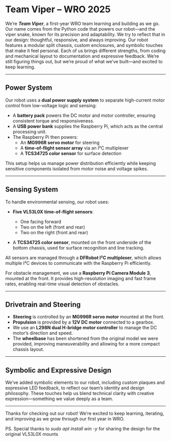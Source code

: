 # Team Viper – WRO 2025

We’re ***Team Viper***, a first-year WRO team learning and building as we go. Our name comes from the Python code that powers our robot—and the viper snake, known for its precision and adaptability. We try to reflect that in our design: thoughtful, responsive, and always improving. Our robot features a modular split chassis, custom enclosures, and symbolic touches that make it feel personal. Each of us brings different strengths, from coding and mechanical layout to documentation and expressive feedback. We’re still figuring things out, but we’re proud of what we’ve built—and excited to keep learning.

---

## Power System

Our robot uses a **dual power supply system** to separate high-current motor control from low-voltage logic and sensing:

- A **battery pack** powers the DC motor and motor controller, ensuring consistent torque and responsiveness.
- A **USB power bank** supplies the Raspberry Pi, which acts as the central processing unit.
- The Raspberry Pi then powers:
  - An **MG996R servo motor** for steering
  - A **time-of-flight sensor array** via an I²C multiplexer
  - A **TCS34725 color sensor** for surface detection

This setup helps us manage power distribution efficiently while keeping sensitive components isolated from motor noise and voltage spikes.

---

## Sensing System

To handle environmental sensing, our robot uses:

- **Five VL53L0X time-of-flight sensors**:
  - One facing forward
  - Two on the left (front and rear)
  - Two on the right (front and rear)

- A **TCS34725 color sensor**, mounted on the front underside of the bottom chassis, used for surface recognition and line tracking.

All sensors are managed through a **DFRobot I²C multiplexer**, which allows multiple I²C devices to communicate with the Raspberry Pi efficiently.

For obstacle management, we use a **Raspberry Pi Camera Module 3**, mounted at the front. It provides high-resolution imaging and fast frame rates, enabling real-time visual detection of obstacles.

---

## Drivetrain and Steering

- **Steering** is controlled by an **MG996R servo motor** mounted at the front.
- **Propulsion** is provided by a **12V DC motor** connected to a gearbox.
- We use an **L298N dual H-bridge motor controller** to manage the DC motor’s direction and speed.
- The **wheelbase** has been shortened from the original model we were provided, improving maneuverability and allowing for a more compact chassis layout.

---

## Symbolic and Expressive Design

We’ve added symbolic elements to our robot, including custom plaques and expressive LED feedback, to reflect our team’s identity and design philosophy. These touches help us blend technical clarity with creative expression—something we value deeply as a team.

---

Thanks for checking out our robot! We’re excited to keep learning, iterating, and improving as we grow through our first year in WRO.

PS. Special thanks to *sudo apt install win -y* for sharing the design for the original VL53L0X mounts
